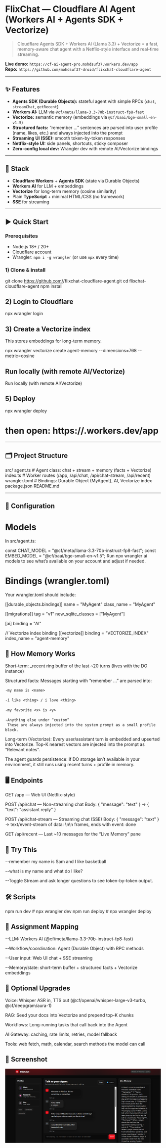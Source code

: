 # FlixChat — Cloudflare AI Agent (Workers AI + Agents SDK + Vectorize)

> Cloudflare Agents SDK + Workers AI (Llama 3.3) + Vectorize = a fast, memory-aware chat agent with a Netflix-style interface and real-time streaming.

**Live demo:** `https://cf-ai-agent-pro.mohdsuf37.workers.dev/app`  
**Repo:** `https://github.com/mohdsuf37-droid/flixchat-cloudflare-agent`

---

## ✨ Features

- **Agents SDK (Durable Objects):** stateful agent with simple RPCs (`chat`, `streamChat`, `getRecent`)
- **Workers AI:** LLM via `@cf/meta/llama-3.3-70b-instruct-fp8-fast`
- **Vectorize:** semantic memory (embeddings via `@cf/baai/bge-small-en-v1.5`)
- **Structured facts:** “remember …” sentences are parsed into user profile (name, likes, etc.) and always injected into the prompt
- **Streaming UI (SSE):** smooth token-by-token responses
- **Netflix-style UI:** side panels, shortcuts, sticky composer
- **Zero-config local dev:** Wrangler dev with remote AI/Vectorize bindings

---

## 🧱 Stack

- **Cloudflare Workers** + **Agents SDK** (state via Durable Objects)
- **Workers AI** for LLM + embeddings
- **Vectorize** for long-term memory (cosine similarity)
- Plain **TypeScript** + minimal HTML/CSS (no framework)
- **SSE** for streaming

---

## ▶️ Quick Start

### Prerequisites
- Node.js 18+ / 20+
- Cloudflare account
- Wrangler: `npm i -g wrangler` (or use `npx` every time)

### 1) Clone & install

git clone https://github.com/<you>/flixchat-cloudflare-agent.git
cd flixchat-cloudflare-agent
npm install

## 2) Login to Cloudflare

npx wrangler login

## 3) Create a Vectorize index
This stores embeddings for long-term memory.

npx wrangler vectorize create agent-memory --dimensions=768 --metric=cosine

## Run locally (with remote AI/Vectorize)

Run locally (with remote AI/Vectorize)

## 5) Deploy

npx wrangler deploy
# then open: https://<your-app>.workers.dev/app

---

## 🗂 Project Structure

src/
  agent.ts        # Agent class: chat + stream + memory (facts + Vectorize)
  index.ts        # Worker routes (/app, /api/chat, /api/chat-stream, /api/recent)
wrangler.toml     # Bindings: Durable Object (MyAgent), AI, Vectorize index
package.json
README.md

---

## 🔧 Configuration

# Models
In src/agent.ts:

const CHAT_MODEL  = "@cf/meta/llama-3.3-70b-instruct-fp8-fast";
const EMBED_MODEL = "@cf/baai/bge-small-en-v1.5";
Run npx wrangler ai models to see what’s available on your account and adjust if needed.

# Bindings (wrangler.toml)
Your wrangler.toml should include:

[[durable_objects.bindings]]
name = "MyAgent"
class_name = "MyAgent"

[[migrations]]
tag = "v1"
new_sqlite_classes = ["MyAgent"]

[ai]
binding = "AI"

// Vectorize index binding
[[vectorize]]
binding = "VECTORIZE_INDEX"
index_name = "agent-memory"

## 🧠 How Memory Works
Short-term: _recent ring buffer of the last ~20 turns (lives with the DO instance)

Structured facts: Messages starting with “remember …” are parsed into:

    -my name is <name>

    -i like <thing> / i love <thing>

    -my favorite <x> is <y>

    -Anything else under “custom”
     These are always injected into the system prompt as a small profile block.

Long-term (Vectorize): Every user/assistant turn is embedded and upserted into Vectorize. Top-K nearest vectors are injected into the prompt as “Relevant notes”.

The agent guards persistence: if DO storage isn’t available in your environment, it still runs using recent turns + profile in memory.

## 🖥️ Endpoints
GET /app — Web UI (Netflix-style)

POST /api/chat — Non-streaming chat
Body: { "message": "text" } → { "text": "assistant reply" }

POST /api/chat-stream — Streaming chat (SSE)
Body: { "message": "text" } → text/event-stream of data: <token>\n\n frames, ends with event: done

GET /api/recent — Last ~10 messages for the “Live Memory” pane

## 🧪 Try This
--remember my name is Sam and I like basketball

--what is my name and what do I like?

--Toggle Stream and ask longer questions to see token-by-token output.

## 🛠 Scripts
npm run dev      # npx wrangler dev
npm run deploy   # npx wrangler deploy

## 🧭 Assignment Mapping
--LLM: Workers AI (@cf/meta/llama-3.3-70b-instruct-fp8-fast)

--Workflow/coordination: Agent (Durable Object) with RPC methods

--User input: Web UI chat + SSE streaming

--Memory/state: short-term buffer + structured facts + Vectorize embeddings

## 🌟 Optional Upgrades

Voice: Whisper ASR in, TTS out (@cf/openai/whisper-large-v3-turbo, @cf/deepgram/aura-1)

RAG: Seed your docs into Vectorize and prepend top-K chunks

Workflows: Long-running tasks that call back into the Agent

AI Gateway: caching, rate limits, retries, model fallback

Tools: web fetch, math, calendar, search methods the model can call

## 📸 Screenshot
![alt text](<Screenshot 2025-09-27 211815.png>)